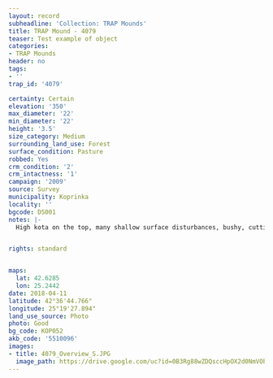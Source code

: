 ```yaml
---
layout: record
subheadline: 'Collection: TRAP Mounds'
title: TRAP Mound - 4079
teaser: Test example of object
categories:
- TRAP Mounds
header: no
tags:
- ''
trap_id: '4079'

certainty: Certain
elevation: '350'
max_diameter: '22'
min_diameter: '22'
height: '3.5'
size_category: Medium
surrounding_land_use: Forest
surface_condition: Pasture
robbed: Yes
crm_condition: '2'
crm_intactness: '1'
campaign: '2009'
source: Survey
municipality: Koprinka
locality: ''
bgcode: DS001
notes: |-
  High kota on the top, many shallow surface disturbances, bushy, cutting on the NE side - modern concrete building.


rights: standard


maps:
  lat: 42.6285
  lon: 25.2442
date: 2018-04-11
latitude: 42°36'44.766"
longitude: 25°19'27.894"
land_use_source: Photo
photo: Good
bg_code: КОР052
akb_code: '5510096'
images:
- title: 4079_Overview_S.JPG
  image_path: https://drive.google.com/uc?id=0B3Rg88wZDQsccHpOX2d0NmVOblE
---
```

